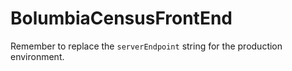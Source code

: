 # BolumbiaCensusFrontEnd

Remember to replace the `serverEndpoint` string for the production environment.
